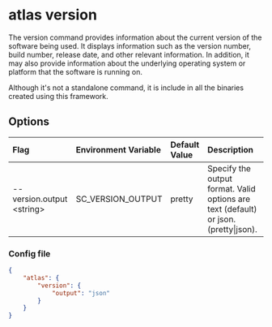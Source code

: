 # atlas version

The version command provides information about the current version of the software being used. It displays information such as the version number, build number, release date, and other relevant information. In addition, it may also provide information about the underlying operating system or platform that the software is running on.

Although it's not a standalone command, it is include in all the binaries created using this framework.

## Options
| Flag                 | Environment Variable      | Default Value | Description |
| :--------------------| :-------------------------| :------------ | :---------- |
| --version.output \<string> | SC\_VERSION\_OUTPUT | pretty | Specify the output format. Valid options are text (default) or json. (pretty\|json). |

### Config file

```json
{
    "atlas": {
        "version": {
            "output": "json"
        }
    }
}
```